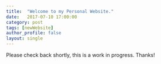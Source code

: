 ```yaml
---
title:  "Welcome to my Personal Website."
date:   2017-07-10 17:00:00
category: post
tags: [newWebsite]
author_profile: false
layout: single
---
```


Please check back shortly, this is a work in progress. Thanks!